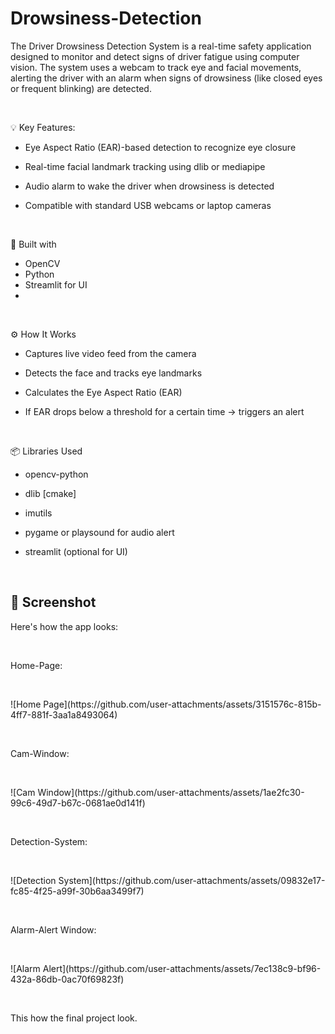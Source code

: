 # Drowsiness-Detection

The Driver Drowsiness Detection System is a real-time safety application designed to monitor and detect signs of driver fatigue using computer vision. The system uses a webcam to track eye and facial movements, alerting the driver with an alarm when signs of drowsiness (like closed eyes or frequent blinking) are detected.
<p>&nbsp;</p>

💡 Key Features:

- Eye Aspect Ratio (EAR)-based detection to recognize eye closure

- Real-time facial landmark tracking using dlib or mediapipe

- Audio alarm to wake the driver when drowsiness is detected

- Compatible with standard USB webcams or laptop cameras

<p>&nbsp;</p>


🐍 Built with
- OpenCV
- Python
- Streamlit for UI
- 
<p>&nbsp;</p>

⚙️ How It Works

- Captures live video feed from the camera

- Detects the face and tracks eye landmarks

- Calculates the Eye Aspect Ratio (EAR)

- If EAR drops below a threshold for a certain time → triggers an alert
<p>&nbsp;</p>

📦 Libraries Used
- opencv-python

- dlib [cmake]

- imutils

- pygame or playsound for audio alert

- streamlit (optional for UI)
<p>&nbsp;</p>

## 📸 Screenshot

Here's how the app looks:
<p>&nbsp;</p>
Home-Page:<p>&nbsp;</p>
![Home Page](https://github.com/user-attachments/assets/3151576c-815b-4ff7-881f-3aa1a8493064)
<p>&nbsp;</p>
Cam-Window:<p>&nbsp;</p>
![Cam Window](https://github.com/user-attachments/assets/1ae2fc30-99c6-49d7-b67c-0681ae0d141f)
<p>&nbsp;</p>
Detection-System:<p>&nbsp;</p>
![Detection System](https://github.com/user-attachments/assets/09832e17-fc85-4f25-a99f-30b6aa3499f7)
<p>&nbsp;</p>
Alarm-Alert Window:<p>&nbsp;</p>
![Alarm Alert](https://github.com/user-attachments/assets/7ec138c9-bf96-432a-86db-0ac70f69823f)
<p>&nbsp;</p>

This how the final project look.



